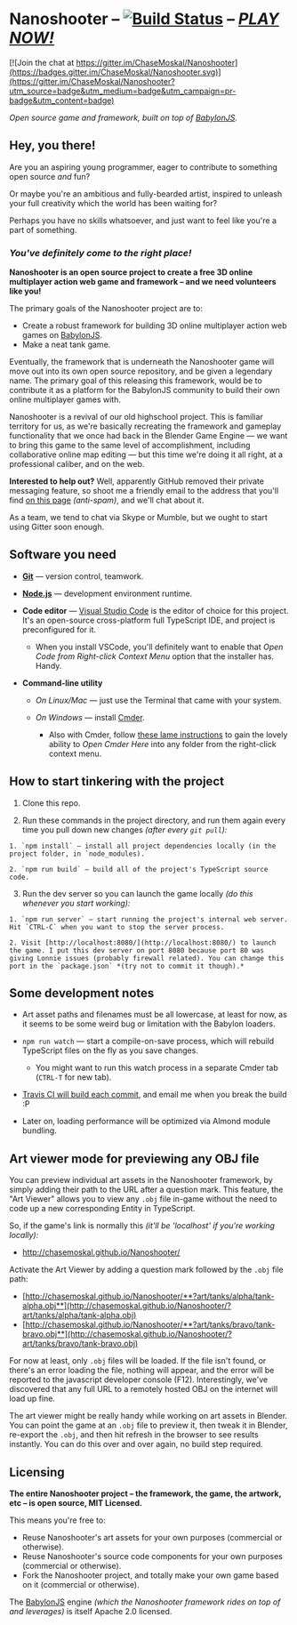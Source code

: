 
# Nanoshooter – [![Build Status](https://travis-ci.org/ChaseMoskal/Nanoshooter.svg?branch=master)](https://travis-ci.org/ChaseMoskal/Nanoshooter) – [***PLAY NOW!***](http://chasemoskal.github.io/Nanoshooter/)

[![Join the chat at https://gitter.im/ChaseMoskal/Nanoshooter](https://badges.gitter.im/ChaseMoskal/Nanoshooter.svg)](https://gitter.im/ChaseMoskal/Nanoshooter?utm_source=badge&utm_medium=badge&utm_campaign=pr-badge&utm_content=badge)

*Open source game and framework, built on top of [BabylonJS](http://www.babylonjs.com/).*

## Hey, you there!

Are you an aspiring young programmer, eager to contribute to something open source *and* fun?

Or maybe you're an ambitious and fully-bearded artist, inspired to unleash your full creativity which the world has been waiting for?

Perhaps you have no skills whatsoever, and just want to feel like you're a part of something.

### *You've definitely come to the right place!*

**Nanoshooter is an open source project to create a free 3D online multiplayer action web game and framework – and we need volunteers like you!**

The primary goals of the Nanoshooter project are to:
  - Create a robust framework for building 3D online multiplayer action web games on [BabylonJS](https://github.com/BabylonJS/Babylon.js).
  - Make a neat tank game.

Eventually, the framework that is underneath the Nanoshooter game will move out into its own open source repository, and be given a legendary name. The primary goal of this releasing this framework, would be to contribute it as a platform for the BabylonJS community to build their own online multiplayer games with.

Nanoshooter is a revival of our old highschool project. This is familiar territory for us, as we're basically recreating the framework and gameplay functionality that we once had back in the Blender Game Engine — we want to bring this game to the same level of accomplishment, including collaborative online map editing — but this time we're doing it all right, at a professional caliber, and on the web.

**Interested to help out?** Well, apparently GitHub removed their private messaging feature, so shoot me a friendly email to the address that you'll find [on this page](https://chasemoskal.github.io/) *(anti-spam)*, and we'll chat about it.

As a team, we tend to chat via Skype or Mumble, but we ought to start using Gitter soon enough.

## Software you need

  - [**Git**](https://git-scm.com/) — version control, teamwork.

  - [**Node.js**](https://nodejs.org/en/) — development environment runtime.

  - **Code editor** — [Visual Studio Code](https://code.visualstudio.com/) is the editor of choice for this project. It's an open-source cross-platform full TypeScript IDE, and project is preconfigured for it.

      - When you install VSCode, you'll definitely want to enable that *Open Code from Right-click Context Menu* option that the installer has. Handy.

  - **Command-line utility**

    - *On Linux/Mac* — just use the Terminal that came with your system.

    - *On Windows* — install [Cmder](http://cmder.net/).

      - Also with Cmder, follow [these lame instructions](https://github.com/cmderdev/cmder/wiki/%5BWindows%5D-%22Open-Cmder-Here%22-in-context-menu) to gain the lovely ability to *Open Cmder Here* into any folder from the right-click context menu.

## How to start tinkering with the project

  1. Clone this repo.

  2. Run these commands in the project directory, and run them again every time you pull down new changes *(after every `git pull`):*

    1. `npm install` — install all project dependencies locally (in the project folder, in `node_modules).

    2. `npm run build` — build all of the project's TypeScript source code.

  3. Run the dev server so you can launch the game locally *(do this whenever you start working):*

    1. `npm run server` — start running the project's internal web server. Hit `CTRL-C` when you want to stop the server process.

    2. Visit [http://localhost:8080/](http://localhost:8080/) to launch the game. I put this dev server on port 8080 because port 80 was giving Lonnie issues (probably firewall related). You can change this port in the `package.json` *(try not to commit it though).*

## Some development notes

  - Art asset paths and filenames must be all lowercase, at least for now, as it seems to be some weird bug or limitation with the Babylon loaders.

  - `npm run watch` — start a compile-on-save process, which will rebuild TypeScript files on the fly as you save changes.

    - You might want to run this watch process in a separate Cmder tab (`CTRL-T` for new tab).

  - [Travis CI will build each commit](https://travis-ci.org/ChaseMoskal/Nanoshooter), and email me when you break the build :P

  - Later on, loading performance will be optimized via Almond module bundling.

## Art viewer mode for previewing any OBJ file

You can preview individual art assets in the Nanoshooter framework, by simply adding their path to the URL after a question mark. This feature, the "Art Viewer" allows you to view any `.obj` file in-game without the need to code up a new corresponding Entity in TypeScript.

So, if the game's link is normally this *(it'll be 'localhost' if you're working locally):*
  - http://chasemoskal.github.io/Nanoshooter/

Activate the Art Viewer by adding a question mark followed by the `.obj` file path:
  - [http://chasemoskal.github.io/Nanoshooter/**?art/tanks/alpha/tank-alpha.obj**](http://chasemoskal.github.io/Nanoshooter/?art/tanks/alpha/tank-alpha.obj)
  - [http://chasemoskal.github.io/Nanoshooter/**?art/tanks/bravo/tank-bravo.obj**](http://chasemoskal.github.io/Nanoshooter/?art/tanks/bravo/tank-bravo.obj)

For now at least, only `.obj` files will be loaded. If the file isn't found, or there's an error loading the file, nothing will appear, and the error will be reported to the javascript developer console (F12). Interestingly, we've discovered that any full URL to a remotely hosted OBJ on the internet will load up fine.

The art viewer might be really handy while working on art assets in Blender. You can point the game at an `.obj` file to preview it, then tweak it in Blender, re-export the `.obj`, and then hit refresh in the browser to see results instantly. You can do this over and over again, no build step required.

## Licensing

**The entire Nanoshooter project – the framework, the game, the artwork, etc – is open source, MIT Licensed.**

This means you're free to:
  - Reuse Nanoshooter's art assets for your own purposes (commercial or otherwise).
  - Reuse Nanoshooter's source code components for your own purposes (commercial or otherwise).
  - Fork the Nanoshooter project, and totally make your own game based on it (commercial or otherwise).

The [BabylonJS](https://github.com/BabylonJS/Babylon.js) engine *(which the Nanoshooter framework rides on top of and leverages)* is itself Apache 2.0 licensed.
